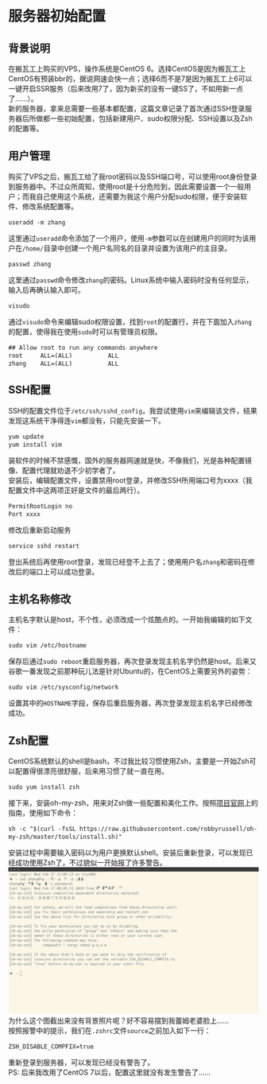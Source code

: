 # 服务器初始配置

## 背景说明

在搬瓦工上购买的VPS，操作系统是CentOS 6。选择CentOS是因为搬瓦工上CentOS有预装bbr的，据说网速会快一点；选择6而不是7是因为搬瓦工上6可以一键开启SSR服务（后来改用7了，因为新买的没有一键SS了，不如用新一点了……）。  
新的服务器，拿来总需要一些基本都配置，这篇文章记录了首次通过SSH登录服务器后所做都一些初始配置，包括新建用户、sudo权限分配、SSH设置以及Zsh的配置等。  

## 用户管理

购买了VPS之后，搬瓦工给了我root密码以及SSH端口号，可以使用root身份登录到服务器中。不过众所周知，使用root是十分危险到，因此需要设置一个一般用户；而我自己使用这个系统，还需要为我这个用户分配sudo权限，便于安装软件、修改系统配置等。  
```shell
useradd -m zhang
```
这里通过`useradd`命令添加了一个用户，使用`-m`参数可以在创建用户的同时为该用户在`/home/`目录中创建一个用户名同名的目录并设置为该用户的主目录。  
```shell
passwd zhang
```
这里通过`passwd`命令修改`zhang`的密码。Linux系统中输入密码时没有任何显示，输入后再确认输入即可。  
```shell
visudo
```
通过`visudo`命令来编辑sudo权限设置，找到`root`的配置行，并在下面加入`zhang`的配置，使得我在使用`sudo`时可以有管理员权限。  
```
## Allow root to run any commands anywhere
root     ALL=(ALL)          ALL
zhang    ALL=(ALL)          ALL
```

## SSH配置

SSH的配置文件位于`/etc/ssh/sshd_config`，我尝试使用`vim`来编辑该文件，结果发现这系统干净得连`vim`都没有，只能先安装一下。  
```shell
yum update
yum install vim
```
装软件的时候不禁感慨，国外的服务器网速就是快，不像我们，光是各种配置镜像、配置代理就劝退不少初学者了。  
安装后，编辑配置文件，设置禁用root登录，并修改SSH所用端口号为xxxx（我配置文件中这两项正好是文件的最后两行）。  
```
PermitRootLogin no
Port xxxx
```
修改后重新启动服务
```shell
service sshd restart
```
登出系统后再使用root登录，发现已经登不上去了；使用用户名`zhang`和密码在修改后的端口上可以成功登录。  

## 主机名称修改
主机名字默认是host，不个性，必须改成一个炫酷点的。一开始我编辑的如下文件：  
```shell
sudo vim /etc/hostname
```
保存后通过`sudo reboot`重启服务器，再次登录发现主机名字仍然是host。后来又谷歌一番发现之前那种玩儿法是针对Ubuntu的，在CentOS上需要另外的姿势：  
```shell
sudo vim /etc/sysconfig/network
```
设置其中的`HOSTNAME`字段，保存后重启服务器，再次登录发现主机名字已经修改成功。  

## Zsh配置
CentOS系统默认的shell是bash，不过我比较习惯使用Zsh，主要是一开始Zsh可以配置得很漂亮很舒服，后来用习惯了就一直在用。  
```shell
sudo yum install zsh
```
接下来，安装oh-my-zsh，用来对Zsh做一些配置和美化工作。按照[项目官网](https://github.com/robbyrussell/oh-my-zsh)上的指南，使用如下命令：  
```shell
sh -c "$(curl -fsSL https://raw.githubusercontent.com/robbyrussell/oh-my-zsh/master/tools/install.sh)"
```
安装过程中需要输入密码以为用户更换默认shell。安装后重新登录，可以发现已经成功使用Zsh了，不过貌似一开始报了许多警告。  
![登录时的报警](./screenshot1.png)
为什么这个图截出来没有背景照片呢？好不容易摆到我蕾姆老婆脸上……  
按照报警中的提示，我们在`.zshrc`文件`source`之前加入如下一行：  
```
ZSH_DISABLE_COMPFIX=true
```
重新登录到服务器，可以发现已经没有警告了。  
PS: 后来我改用了CentOS 7以后，配置这里就没有发生警告了……